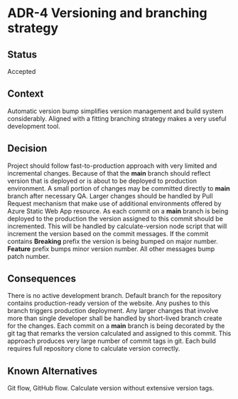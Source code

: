# ADR-4 Versioning and branching strategy

## Status
Accepted

## Context
Automatic version bump simplifies version management and build system considerably. Aligned with a fitting branching strategy makes a very useful development tool.

## Decision
Project should follow fast-to-production approach with very limited and incremental changes. Because of that the **main** branch should reflect version that is deployed
or is about to be deployed to production environment. A small portion of changes may be committed directly to **main** branch after necessary QA. Larger changes should be
handled by Pull Request mechanism that make use of additional environments offered by Azure Static Web App resource. As each commit on a **main** branch is being deployed
to the production the version assigned to this commit should be incremented. This will be handled by calculate-version node script that will increment the version based on
the commit messages. If the commit contains **Breaking** prefix the version is being bumped on major number. **Feature** prefix bumps minor version number. All other messages
bump patch number.

## Consequences
There is no active development branch. Default branch for the repository contains production-ready version of the website. Any pushes to this branch triggers production
deployment. Any larger changes that involve more than single developer shall be handled by short-lived branch create for the changes. Each commit on a **main** branch is
being decorated by the git tag that remarks the version calculated and assigned to this commit. This approach produces very large number of commit tags in git. Each build
requires full repository clone to calculate version correctly.

## Known Alternatives
Git flow, GitHub flow. Calculate version without extensive version tags.
